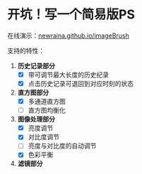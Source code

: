 # 开坑！写一个简易版PS

在线演示：[newraina.github.io/imageBrush](http://newraina.github.io/imageBrush/)

支持的特性：

1. **历史记录部分**
    - [x] 带可调节最大长度的历史纪录
    - [x] 点击历史记录可退回到对应时刻的状态
    
2. **直方图部分**
    - [x] 多通道直方图
    - [ ] 直方图均衡化
    
3. **图像处理部分**
    - [x] 亮度调节
    - [x] 对比度调节
    - [ ] 亮度与对比度的自动调节
    - [x] 色彩平衡

4. **滤镜部分**
